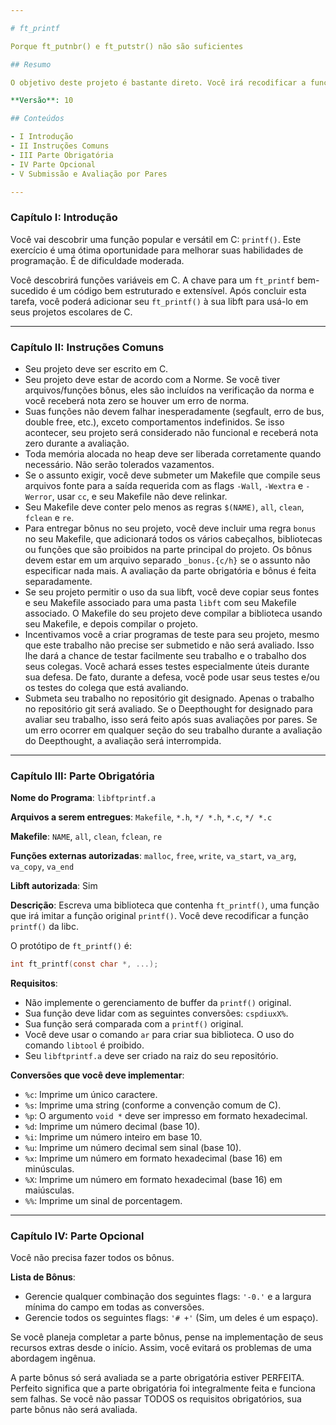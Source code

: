 ```yaml
---

# ft_printf

Porque ft_putnbr() e ft_putstr() não são suficientes

## Resumo

O objetivo deste projeto é bastante direto. Você irá recodificar a função `printf()`. Você aprenderá principalmente sobre o uso de um número variável de argumentos. Que legal, não é mesmo? É realmente bastante legal :)

**Versão**: 10

## Conteúdos

- I Introdução
- II Instruções Comuns
- III Parte Obrigatória
- IV Parte Opcional
- V Submissão e Avaliação por Pares

---
```


### Capítulo I: Introdução

Você vai descobrir uma função popular e versátil em C: `printf()`. Este exercício é uma ótima oportunidade para melhorar suas habilidades de programação. É de dificuldade moderada.

Você descobrirá funções variáveis em C. A chave para um `ft_printf` bem-sucedido é um código bem estruturado e extensível. Após concluir esta tarefa, você poderá adicionar seu `ft_printf()` à sua libft para usá-lo em seus projetos escolares de C.

---

### Capítulo II: Instruções Comuns

- Seu projeto deve ser escrito em C.
- Seu projeto deve estar de acordo com a Norme. Se você tiver arquivos/funções bônus, eles são incluídos na verificação da norma e você receberá nota zero se houver um erro de norma.
- Suas funções não devem falhar inesperadamente (segfault, erro de bus, double free, etc.), exceto comportamentos indefinidos. Se isso acontecer, seu projeto será considerado não funcional e receberá nota zero durante a avaliação.
- Toda memória alocada no heap deve ser liberada corretamente quando necessário. Não serão tolerados vazamentos.
- Se o assunto exigir, você deve submeter um Makefile que compile seus arquivos fonte para a saída requerida com as flags `-Wall`, `-Wextra` e `-Werror`, usar `cc`, e seu Makefile não deve relinkar.
- Seu Makefile deve conter pelo menos as regras `$(NAME)`, `all`, `clean`, `fclean` e `re`.
- Para entregar bônus no seu projeto, você deve incluir uma regra `bonus` no seu Makefile, que adicionará todos os vários cabeçalhos, bibliotecas ou funções que são proibidos na parte principal do projeto. Os bônus devem estar em um arquivo separado `_bonus.{c/h}` se o assunto não especificar nada mais. A avaliação da parte obrigatória e bônus é feita separadamente.
- Se seu projeto permitir o uso da sua libft, você deve copiar seus fontes e seu Makefile associado para uma pasta `libft` com seu Makefile associado. O Makefile do seu projeto deve compilar a biblioteca usando seu Makefile, e depois compilar o projeto.
- Incentivamos você a criar programas de teste para seu projeto, mesmo que este trabalho não precise ser submetido e não será avaliado. Isso lhe dará a chance de testar facilmente seu trabalho e o trabalho dos seus colegas. Você achará esses testes especialmente úteis durante sua defesa. De fato, durante a defesa, você pode usar seus testes e/ou os testes do colega que está avaliando.
- Submeta seu trabalho no repositório git designado. Apenas o trabalho no repositório git será avaliado. Se o Deepthought for designado para avaliar seu trabalho, isso será feito após suas avaliações por pares. Se um erro ocorrer em qualquer seção do seu trabalho durante a avaliação do Deepthought, a avaliação será interrompida.

---

### Capítulo III: Parte Obrigatória

**Nome do Programa**: `libftprintf.a`

**Arquivos a serem entregues**: `Makefile`, `*.h`, `*/ *.h`, `*.c`, `*/ *.c`

**Makefile**: `NAME`, `all`, `clean`, `fclean`, `re`

**Funções externas autorizadas**: `malloc`, `free`, `write`, `va_start`, `va_arg`, `va_copy`, `va_end`

**Libft autorizada**: Sim

**Descrição**: Escreva uma biblioteca que contenha `ft_printf()`, uma função que irá imitar a função original `printf()`. Você deve recodificar a função `printf()` da libc.

O protótipo de `ft_printf()` é:
```c
int ft_printf(const char *, ...);
```

**Requisitos**:

- Não implemente o gerenciamento de buffer da `printf()` original.
- Sua função deve lidar com as seguintes conversões: `cspdiuxX%`.
- Sua função será comparada com a `printf()` original.
- Você deve usar o comando `ar` para criar sua biblioteca. O uso do comando `libtool` é proibido.
- Seu `libftprintf.a` deve ser criado na raiz do seu repositório.

**Conversões que você deve implementar**:

- `%c`: Imprime um único caractere.
- `%s`: Imprime uma string (conforme a convenção comum de C).
- `%p`: O argumento `void *` deve ser impresso em formato hexadecimal.
- `%d`: Imprime um número decimal (base 10).
- `%i`: Imprime um número inteiro em base 10.
- `%u`: Imprime um número decimal sem sinal (base 10).
- `%x`: Imprime um número em formato hexadecimal (base 16) em minúsculas.
- `%X`: Imprime um número em formato hexadecimal (base 16) em maiúsculas.
- `%%`: Imprime um sinal de porcentagem.

---

### Capítulo IV: Parte Opcional

Você não precisa fazer todos os bônus.

**Lista de Bônus**:

- Gerencie qualquer combinação dos seguintes flags: `'-0.'` e a largura mínima do campo em todas as conversões.
- Gerencie todos os seguintes flags: `'# +'` (Sim, um deles é um espaço).

Se você planeja completar a parte bônus, pense na implementação de seus recursos extras desde o início. Assim, você evitará os problemas de uma abordagem ingênua.

A parte bônus só será avaliada se a parte obrigatória estiver PERFEITA. Perfeito significa que a parte obrigatória foi integralmente feita e funciona sem falhas. Se você não passar TODOS os requisitos obrigatórios, sua parte bônus não será avaliada.

